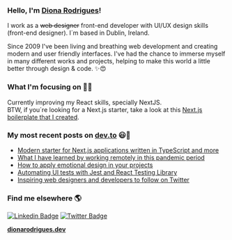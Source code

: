 ### Hello, I'm [Diona Rodrigues](https://www.dionarodrigues.dev/about)!

I work as a ~~web designer~~ front-end developer with UI/UX design skills (front-end designer). I´m based in Dublin, Ireland.

Since 2009 I've been living and breathing web development and creating modern and user friendly interfaces. I've had the chance to immerse myself in many different works and projects, helping to make this world a little better through design & code. ✨😍

### What I'm focusing on 👨‍💻

Currently improving my React skills, specially NextJS.<br />
BTW, if you´re looking for a Next.js starter, take a look at this [Next.js boilerplate that I created](https://github.com/dionarodrigues/nextjs-typescript-starter).

### My most recent posts on [dev.to](https://dev.to/dionarodrigues) 😃🧾
<!-- BLOG-POST-LIST:START -->
- [Modern starter for Next.js applications written in TypeScript and more](https://dev.to/dionarodrigues/modern-starter-for-next-js-applications-written-in-typescript-and-more-224d)
- [What I have learned by working remotely in this pandemic period](https://dev.to/dionarodrigues/what-i-have-learned-by-working-remotely-in-this-pandemic-period-2ehm)
- [How to apply emotional design in your projects](https://dev.to/dionarodrigues/how-to-apply-emotional-design-in-your-projects-798)
- [Automating UI tests with Jest and React Testing Library](https://dev.to/dionarodrigues/automating-ui-tests-with-jest-and-react-testing-library-28fb)
- [Inspiring web designers and developers to follow on Twitter](https://dev.to/dionarodrigues/inspiring-web-designers-and-developers-to-follow-on-twitter-2p84)
<!-- BLOG-POST-LIST:END -->

### Find me elsewhere 🌎

[![Linkedin Badge](https://img.shields.io/badge/-LinkedIn-blue?style=flat-square&logo=Linkedin&logoColor=white&link=https://www.linkedin.com/in/harshkumarkhatri/)](https://www.linkedin.com/in/dionarodrigues/)  [![Twitter Badge](https://img.shields.io/badge/-Twitter-1ca0f1?style=flat-square&labelColor=1ca0f1&logo=twitter&logoColor=white&link=https://twitter.com/_diogorodrigues)](https://twitter.com/_dionarodrigues)


**[dionarodrigues.dev](https://www.dionarodrigues.dev/)**
